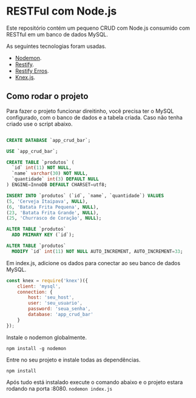# RESTFul com Node.js
Este repositório contém um pequeno CRUD com Node.js consumido com RESTful em um banco de dados MySQL.




As seguintes tecnologias foram usadas.
*   [Nodemon](https://nodemon.io/).
*   [Restify](http://restify.com/).
*   [Restify Erros](https://github.com/restify/errors).
*   [Knex.js](http://knexjs.org/).

## Como rodar o projeto
Para fazer o projeto funcionar direitinho, você precisa ter o MySQL configurado, com o banco de dados e a tabela criada. Caso não tenha criado use o script abaixo.

```sql

CREATE DATABASE `app_crud_bar`;

USE `app_crud_bar`;

CREATE TABLE `produtos` (
  `id` int(11) NOT NULL,
  `name` varchar(30) NOT NULL,
  `quantidade` int(3) DEFAULT NULL
) ENGINE=InnoDB DEFAULT CHARSET=utf8;

INSERT INTO `produtos` (`id`, `name`, `quantidade`) VALUES
(5, 'Cerveja Itaipava', NULL),
(6, 'Batata Frita Pequena', NULL),
(23, 'Batata Frita Grande', NULL),
(25, 'Churrasco de Coração', NULL);

ALTER TABLE `produtos`
  ADD PRIMARY KEY (`id`);

ALTER TABLE `produtos`
  MODIFY `id` int(11) NOT NULL AUTO_INCREMENT, AUTO_INCREMENT=33;

```

Em index.js, adicione os dados para conectar ao seu banco de dados MySQL.

```javascript 
const knex = require('knex')({
    client: 'mysql',
    connection: {
        host: 'seu_host',
        user: 'seu_usuario',
        password: 'seua_senha',
        database: 'app_crud_bar'
    }
});
```

Instale o nodemon globalmente.

`npm install -g nodemon`

Entre no seu projeto e instale todas as dependências.

`npm install`

Após tudo está instalado execute o comando abaixo e o projeto estara rodando na porta :8080.
`nodemon index.js`
